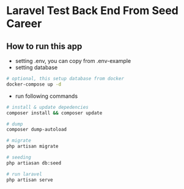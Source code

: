 # Laravel Test Back End From Seed Career

## How to run this app

-   setting .env, you can copy from .env-example
-   setting database

```sh
# optional, this setup database from docker
docker-compose up -d
```

-   run following commands

```sh
# install & update depedencies
composer install && composer update

# dump
composer dump-autoload

# migrate
php artisan migrate

# seeding
php artiasan db:seed

# run laravel
php artisan serve
```
